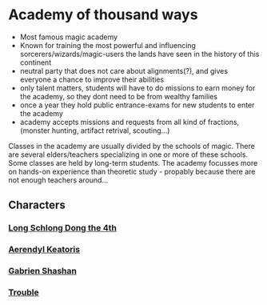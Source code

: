 # Academy of thousand ways

- Most famous magic academy
- Known for training the most powerful and influencing sorcerers/wizards/magic-users the lands have seen in the history of this continent
- neutral party that does not care about alignments(?), and gives everyone a chance to improve their abilities
- only talent matters, students will have to do missions to earn money for the academy, so they dont need to be from wealthy families
- once a year they hold public entrance-exams for new students to enter the academy
- academy accepts missions and requests from all kind of fractions, (monster hunting, artifact retrival, scouting...)

Classes in the academy are usually divided by the schools of magic.
There are several elders/teachers specializing in one or more of these schools.
Some classes are held by long-term students.
The academy focusses more on hands-on experience than theoretic study - propably because there are not enough teachers around...

## Characters
### [Long Schlong Dong the 4th](characters/long.md)
### [Aerendyl Keatoris](characters/aerendyl.md)
### [Gabrien Shashan](characters/gabrien.md)
### [Trouble](characters/trouble.md)